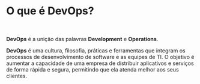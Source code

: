 # O que é DevOps?

<br> 

**DevOps** é a unição das palavras **Development** e **Operations**. 

**DevOps** é uma cultura, filosofia, práticas e ferramentas que integram os processos de desenvolvimento de software e as equipes de TI. O objetivo é aumentar a capacidade de uma empresa de distribuir aplicativos e serviços de forma rápida e segura, permitindo que ela atenda melhor aos seus clientes. 



